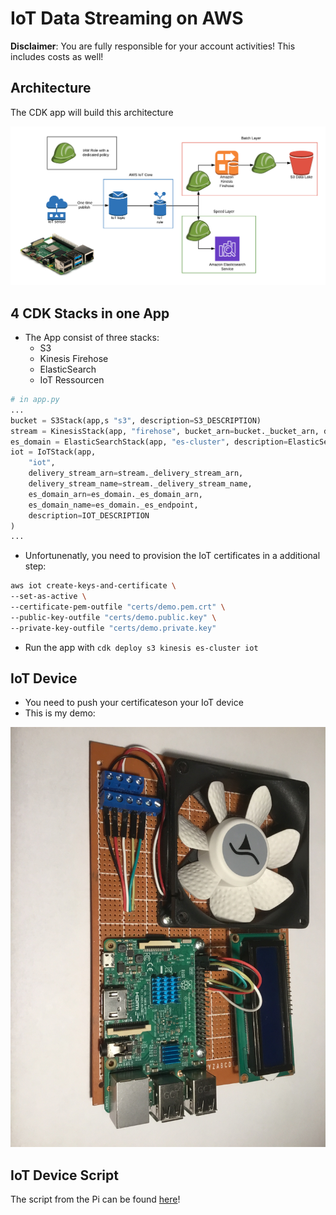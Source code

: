 # IoT Data Streaming on AWS

**Disclaimer**: You are fully responsible for your account activities! This includes costs as well!

## Architecture

The CDK app will build this architecture

![alt text](./diagram.png)

## 4 CDK Stacks in one App

* The App consist of three stacks:
  * S3
  * Kinesis Firehose
  * ElasticSearch
  * IoT Ressourcen

```python
# in app.py
...
bucket = S3Stack(app,s "s3", description=S3_DESCRIPTION)
stream = KinesisStack(app, "firehose", bucket_arn=bucket._bucket_arn, description=FIREHOSE_DESCRIPTION)
es_domain = ElasticSearchStack(app, "es-cluster", description=ElasticSearch_DESCRIPTION)
iot = IoTStack(app, 
    "iot", 
    delivery_stream_arn=stream._delivery_stream_arn, 
    delivery_stream_name=stream._delivery_stream_name, 
    es_domain_arn=es_domain._es_domain_arn,
    es_domain_name=es_domain._es_endpoint, 
    description=IOT_DESCRIPTION
)
...
```

* Unfortunenatly, you need to provision the IoT certificates in a additional step:

```bash
aws iot create-keys-and-certificate \
--set-as-active \
--certificate-pem-outfile "certs/demo.pem.crt" \
--public-key-outfile "certs/demo.public.key" \
--private-key-outfile "certs/demo.private.key"
```

* Run the app with `cdk deploy s3 kinesis es-cluster iot`

## IoT Device

* You need to push your certificateson your IoT device
* This is my demo:

![alt text](https://github.com/Zirkonium88/AWS/blob/master/CDK/streaming/IMG_2298.JPG)

## IoT Device Script

The script from the Pi can be found [here](CDK/streaming/Pi/demo.py)!

